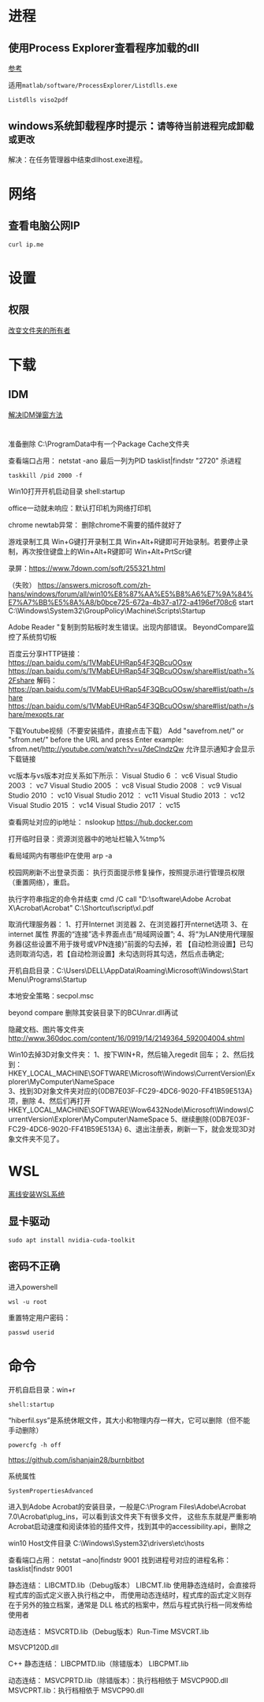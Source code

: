 # 进程
## 使用Process Explorer查看程序加载的dll
[参考](https://blog.csdn.net/qq_45237725/article/details/116358241)

适用`matlab/software/ProcessExplorer/Listdlls.exe`
```commandline
Listdlls viso2pdf
```

## windows系统卸载程序时提示：`请等待当前进程完成卸载或更改`

解决：在任务管理器中结束dllhost.exe进程。


# 网络
## 查看电脑公网IP
```commandline
curl ip.me
```


# 设置
## 权限
[改变文件夹的所有者](https://www.win10com.com/win10jiaocheng/29497.html) 



# 下载
## IDM
[解决IDM弹窗方法](https://blog.csdn.net/double_sweet1/article/details/113761085) 


# 
准备删除
C:\ProgramData中有一个Package Cache文件夹


查看端口占用：
netstat -ano
最后一列为PID
tasklist|findstr "2720"
杀进程
```shell
taskkill /pid 2000 -f
```

Win10打开开机启动目录
shell:startup

office一动就未响应：默认打印机为网络打印机

chrome newtab异常：
删除chrome不需要的插件就好了

游戏录制工具
Win+G键打开录制工具
Win+Alt+R键即可开始录制。若要停止录制，再次按住键盘上的Win+Alt+R键即可
Win+Alt+PrtScr键

录屏：https://www.7down.com/soft/255321.html

（失败）
https://answers.microsoft.com/zh-hans/windows/forum/all/win10%E8%87%AA%E5%B8%A6%E7%9A%84%E7%A7%BB%E5%8A%A8/b0bce725-672a-4b37-a172-a4196ef708c6
start C:\Windows\System32\GroupPolicy\Machine\Scripts\Startup

Adobe Reader "复制到剪贴板时发生错误。出现内部错误。
BeyondCompare监控了系统剪切板

百度云分享HTTP链接：
https://pan.baidu.com/s/1VMabEUHRap54F3QBcuOOsw
https://pan.baidu.com/s/1VMabEUHRap54F3QBcuOOsw/share#list/path=%2Fshare
解码：
https://pan.baidu.com/s/1VMabEUHRap54F3QBcuOOsw/share#list/path=/share
https://pan.baidu.com/s/1VMabEUHRap54F3QBcuOOsw/share#list/path=/share/mexopts.rar

下载Youtube视频（不要安装插件，直接点击下载）
Add "savefrom.net/" or "sfrom.net/" before the URL and press Enter
example: sfrom.net/http://youtube.com/watch?v=u7deClndzQw
允许显示通知才会显示下载链接

vc版本与vs版本对应关系如下所示：
Visual Studio 6 ： vc6 
Visual Studio 2003 ： vc7 
Visual Studio 2005 ： vc8 
Visual Studio 2008 ： vc9 
Visual Studio 2010 ： vc10 
Visual Studio 2012 ： vc11 
Visual Studio 2013 ： vc12 
Visual Studio 2015 ： vc14 
Visual Studio 2017 ： vc15

查看网址对应的ip地址：
nslookup https://hub.docker.com

打开临时目录：资源浏览器中的地址栏输入%tmp%

看局域网内有哪些IP在使用
arp -a

校园网刷新不出登录页面：
执行页面提示修复操作，按照提示进行管理员权限（重置网络），重启。

执行字符串指定的命令并结束
cmd /C call "D:\software\Adobe Acrobat X\Acrobat\Acrobat" C:\Shortcut\script\xl.pdf

取消代理服务器：
1、打开Internet 浏览器
2、在浏览器打开nternet选项
3、在internet 属性 界面的“连接”选卡界面点击“局域网设置”;
4、将“为LAN使用代理服务器(这些设置不用于拨号或VPN连接)”前面的勾去掉，若 【自动检测设置】已勾选则取消勾选，若【自动检测设置】未勾选则将其勾选，然后点击确定;

开机自启目录：C:\Users\DELL\AppData\Roaming\Microsoft\Windows\Start Menu\Programs\Startup

本地安全策略：secpol.msc

beyond compare
删除其安装目录下的BCUnrar.dll再试

隐藏文档、图片等文件夹
http://www.360doc.com/content/16/0919/14/2149364_592004004.shtml

Win10去掉3D对象文件夹：
1、按下WIN+R，然后输入regedit 回车；
2、然后找到：
HKEY_LOCAL_MACHINE\SOFTWARE\Microsoft\Windows\CurrentVersion\Explorer\MyComputer\NameSpace\
3、找到3D对象文件夹对应的{0DB7E03F-FC29-4DC6-9020-FF41B59E513A} 项，删除
4、然后们再打开
HKEY_LOCAL_MACHINE\SOFTWARE\Wow6432Node\Microsoft\Windows\CurrentVersion\Explorer\MyComputer\NameSpace
5、继续删除{0DB7E03F-FC29-4DC6-9020-FF41B59E513A}
6、退出注册表，刷新一下，就会发现3D对象文件夹不见了。


# WSL
[离线安装WSL系统](https://blog.csdn.net/qq_34548424/article/details/127421370) 

## 显卡驱动
```shell
sudo apt install nvidia-cuda-toolkit
```

## 密码不正确
进入powershell
```shell
wsl -u root
```
重置特定用户密码：
```shell
passwd userid
```


# 命令
开机自启目录：win+r
```bat
shell:startup
```

“hiberfil.sys”是系统休眠文件，其大小和物理内存一样大，它可以删除（但不能手动删除）
```
powercfg -h off
```


https://github.com/ishanjain28/burnbitbot

系统属性
```commandline
SystemPropertiesAdvanced
```

进入到Adobe Acrobat的安装目录，一般是C:\Program Files\Adobe\Acrobat 7.0\Acrobat\plug_ins，可以看到该文件夹下有很多文件，
这些东东就是严重影响Acrobat启动速度和阅读体验的插件文件，找到其中的accessibility.api，删除之

win10 Host文件目录
C:\Windows\System32\drivers\etc\hosts

查看端口占用： netstat –ano|findstr 9001
找到进程号对应的进程名称： tasklist|findstr 9001



静态连结：
LIBCMTD.lib（Debug版本）
LIBCMT.lib
使用静态连结时，会直接将程式库的函式定义嵌入执行档之中，
而使用动态连结时，程式库的函式定义则存在于另外的独立档案，通常是 DLL 格式的档案中，然后与程式执行档一同发佈给使用者

动态连结：
MSVCRTD.lib（Debug版本）Run-Time
MSVCRT.lib

MSVCP120D.dll



C++
静态连结：
LIBCPMTD.lib（除错版本）
LIBCPMT.lib

动态连结：
MSVCPRTD.lib（除错版本）：执行档相依于 MSVCP90D.dll
MSVCPRT.lib：执行档相依于 MSVCP90.dll

































